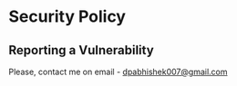 # Security Policy

## Reporting a Vulnerability

Please, contact me on email - dpabhishek007@gmail.com
